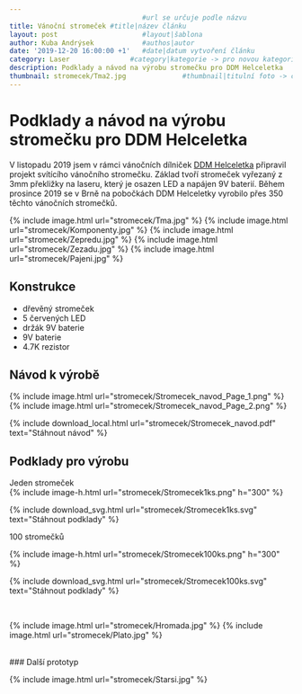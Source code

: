 ```yaml
---
                                 #url se určuje podle názvu
title: Vánoční stromeček #title|název článku   
layout: post                     #layout|šablona
author: Kuba Andrýsek            #authos|autor
date: '2019-12-20 16:00:00 +1'   #date|datum vytvoření článku
category: Laser               #category|kategorie -> pro novou kategorii je potřeba vytvořit stránku v "categories"
description: Podklady a návod na výrobu stromečku pro DDM Helceletka             #Header|nadpis
thumbnail: stromecek/Tma2.jpg              #thumbnail|titulní foto -> cesta "/img/blog/**nazev-clanku/Kolo.png**"
--- 
```


# Podklady a návod na výrobu stromečku pro DDM Helceletka

V listopadu 2019 jsem v rámci vánočních dílniček [DDM Helceletka](https://helceletka.cz/) připravil projekt svítícího vánočního stromečku. Základ tvoří stromeček vyřezaný z 3mm překližky na laseru, který je osazen LED a napájen 9V baterií. Během prosince 2019 se v Brně na pobočkách DDM Helceletky vyrobilo přes 350 těchto vánočních stromečků.

{% include image.html
url="stromecek/Tma.jpg"
%}
{% include image.html
url="stromecek/Komponenty.jpg"
%}
{% include image.html
url="stromecek/Zepredu.jpg"
%}
{% include image.html
url="stromecek/Zezadu.jpg"
%}
{% include image.html
url="stromecek/Pajeni.jpg"
%}



## Konstrukce
- dřevěný stromeček
- 5 červených LED
- držák 9V baterie
- 9V baterie
- 4.7K rezistor

## Návod k výrobě

{% include image.html
url="stromecek/Stromecek_navod_Page_1.png"
%}
{% include image.html
url="stromecek/Stromecek_navod_Page_2.png"
%}


{% include download_local.html
url="stromecek/Stromecek_navod.pdf"
text="Stáhnout návod"
%}

## Podklady pro výrobu

Jeden stromeček
<br>
{% include image-h.html
url="stromecek/Stromecek1ks.png"
h="300"
%}  


{% include download_svg.html
url="stromecek/Stromecek1ks.svg"
text="Stáhnout podklady"
%}


100 stromečků

{% include image-h.html
url="stromecek/Stromecek100ks.png"
h="300"
%}    


{% include download_svg.html
url="stromecek/Stromecek100ks.svg"
text="Stáhnout podklady"
%} 

<br>

{% include image.html
url="stromecek/Hromada.jpg"
%}
{% include image.html
url="stromecek/Plato.jpg"
%}


<br>
### Další prototyp

{% include image.html
url="stromecek/Starsi.jpg"
%}




